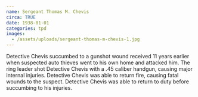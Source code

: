 ```yaml
---
name: Sergeant Thomas M. Chevis
circa: TRUE
date: 1938-01-01
categories: tpd
images:
  - /assets/uploads/sergeant-thomas-m-chevis-1.jpg
---
```


Detective Chevis succumbed to a gunshot wound received 11 years earlier when suspected auto thieves went to his own home and attacked him. The ring leader shot Detective Chevis with a .45 caliber handgun, causing major internal injuries. Detective Chevis was able to return fire, causing fatal wounds to the suspect. Detective Chevis was able to return to duty before succumbing to his injuries.
